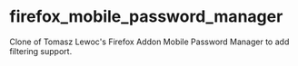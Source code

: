 firefox_mobile_password_manager
===============================

Clone of Tomasz Lewoc's Firefox Addon Mobile Password Manager to add filtering support.
